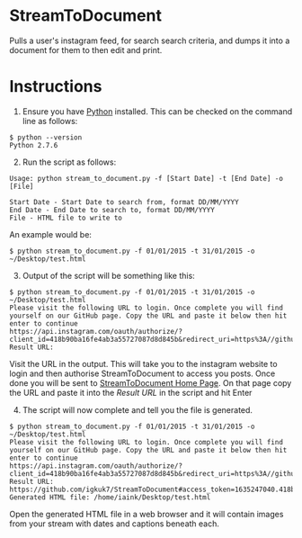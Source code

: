 # StreamToDocument
Pulls a user's instagram feed, for search search criteria, and dumps it into a document for them to then edit and print.

# Instructions
1. Ensure you have [Python](https://www.python.org/) installed. This can be checked on the command line as follows:

```
$ python --version
Python 2.7.6
```

2. Run the script as follows:

```
Usage: python stream_to_document.py -f [Start Date] -t [End Date] -o [File]

Start Date - Start Date to search from, format DD/MM/YYYY
End Date - End Date to search to, format DD/MM/YYYY
File - HTML file to write to
```

An example would be:

```
$ python stream_to_document.py -f 01/01/2015 -t 31/01/2015 -o ~/Desktop/test.html
```


3. Output of the script will be something like this:

```
$ python stream_to_document.py -f 01/01/2015 -t 31/01/2015 -o ~/Desktop/test.html
Please visit the following URL to login. Once complete you will find yourself on our GitHub page. Copy the URL and paste it below then hit enter to continue
https://api.instagram.com/oauth/authorize/?client_id=418b90ba16fe4ab3a55727087d8d845b&redirect_uri=https%3A//github.com/igkuk7/StreamToDocument&response_type=token
Result URL:
```

Visit the URL in the output. This will take you to the instagram website to login and then authorise StreamToDocument to access you posts. Once done you will be sent to [StreamToDocument Home Page](https://github.com/igkuk7/StreamToDocument). On that page copy the URL and paste it into the *Result URL* in the script and hit Enter

4. The script will now complete and tell you the file is generated.

```
$ python stream_to_document.py -f 01/01/2015 -t 31/01/2015 -o ~/Desktop/test.html
Please visit the following URL to login. Once complete you will find yourself on our GitHub page. Copy the URL and paste it below then hit enter to continue
https://api.instagram.com/oauth/authorize/?client_id=418b90ba16fe4ab3a55727087d8d845b&redirect_uri=https%3A//github.com/igkuk7/StreamToDocument&response_type=token
Result URL: https://github.com/igkuk7/StreamToDocument#access_token=1635247040.418b90b.d30cce44f28c47f5a6ddae5e49a77bdd
Generated HTML file: /home/iaink/Desktop/test.html
```

Open the generated HTML file in a web browser and it will contain images from your stream with dates and captions beneath each.
